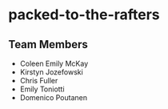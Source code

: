 # packed-to-the-rafters

## Team Members
- Coleen Emily McKay
- Kirstyn Jozefowski
- Chris Fuller
- Emily Toniotti
- Domenico Poutanen
